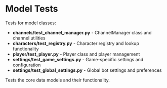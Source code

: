 # Model Tests

Tests for model classes:

- **channels/test_channel_manager.py** - ChannelManager class and channel utilities
- **characters/test_registry.py** - Character registry and lookup functionality
- **player/test_player.py** - Player class and player management
- **settings/test_game_settings.py** - Game-specific settings and configuration
- **settings/test_global_settings.py** - Global bot settings and preferences

Tests the core data models and their functionality.

